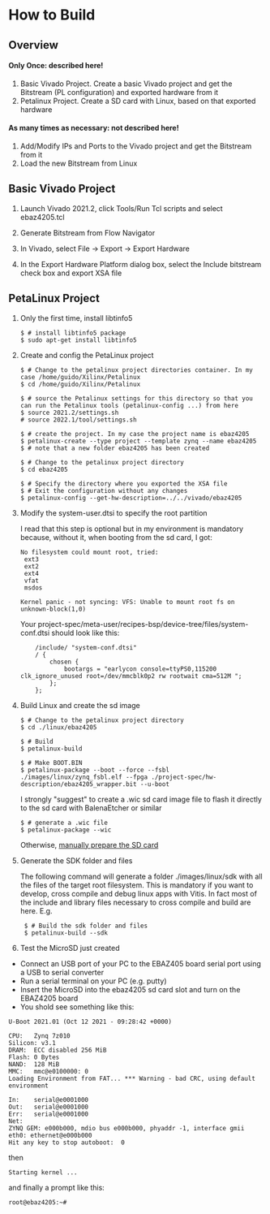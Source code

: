 # How to Build 

## Overview
 
#### Only Once: described here!
1. Basic Vivado Project. Create a basic Vivado project and get the Bitstream (PL configuration) and exported hardware from it
1. Petalinux Project. Create a SD card with Linux, based on that exported hardware

#### As many times as necessary: not described here!
1. Add/Modify IPs and Ports to the Vivado project and get the Bitstream from it
1. Load the new Bitstream from Linux



## Basic Vivado Project

1. Launch Vivado 2021.2, click Tools/Run Tcl scripts and select ebaz4205.tcl

1. Generate Bitstream from Flow Navigator

1. In Vivado, select File -> Export -> Export Hardware

1. In the Export Hardware Platform dialog box, select the Include bitstream check box and export XSA file


## PetaLinux Project

1. Only the first time, install libtinfo5

   ```console
   $ # install libtinfo5 package
   $ sudo apt-get install libtinfo5
   ```

1. Create and config the PetaLinux project

    ```console
    $ # Change to the petalinux project directories container. In my case /home/guido/Xilinx/Petalinux
    $ cd /home/guido/Xilinx/Petalinux
    
    $ # source the Petalinux settings for this directory so that you can run the Petalinux tools (petalinux-config ...) from here
    $ source 2021.2/settings.sh 
    # source 2022.1/tool/settings.sh
    
    $ # create the project. In my case the project name is ebaz4205 
    $ petalinux-create --type project --template zynq --name ebaz4205 
    $ # note that a new folder ebaz4205 has been created
    
    $ # Change to the petalinux project directory
    $ cd ebaz4205
    
    $ # Specify the directory where you exported the XSA file
    $ # Exit the configuration without any changes
    $ petalinux-config --get-hw-description=../../vivado/ebaz4205
    ```

1. Modify the system-user.dtsi to specify the root partition

    I read that this step is optional but in my environment is mandatory because, without it, when booting from the sd card, I got:

    ```
    No filesystem could mount root, tried:
     ext3
     ext2
     ext4
     vfat
     msdos

    Kernel panic - not syncing: VFS: Unable to mount root fs on unknown-block(1,0)
    ```

    Your project-spec/meta-user/recipes-bsp/device-tree/files/system-conf.dtsi should look like this:

    ```
        /include/ "system-conf.dtsi"
        / {
            chosen {
                bootargs = "earlycon console=ttyPS0,115200 clk_ignore_unused root=/dev/mmcblk0p2 rw rootwait cma=512M ";
            };
        };
    ```

1. Build Linux and create the sd image

    ```console
    $ # Change to the petalinux project directory
    $ cd ./linux/ebaz4205
    
    $ # Build
    $ petalinux-build
    
    $ # Make BOOT.BIN
    $ petalinux-package --boot --force --fsbl ./images/linux/zynq_fsbl.elf --fpga ./project-spec/hw-description/ebaz4205_wrapper.bit --u-boot
    ```

    I strongly "suggest" to create a .wic sd card image file to flash it directly to the sd card with BalenaEtcher or similar

    ```console
    $ # generate a .wic file 
    $ petalinux-package --wic
    ```
    
    Otherwise, [manually prepare the SD card](https://github.com/guido57/EBAZ4205/blob/master/docs/prepare%20SD.md)
    
1. Generate the SDK folder and files
   
   The following command will generate a folder ./images/linux/sdk with all the files of the target root filesystem.
   This is mandatory if you want to develop, cross compile and debug linux apps with Vitis. In fact most of the include and library files    necessary to cross compile and build are here. E.g. 
   
   ```console
    $ # Build the sdk folder and files
    $ petalinux-build --sdk
    ``` 

1. Test the MicroSD just created

- Connect an USB port of your PC to the EBAZ405 board serial port using a USB to serial converter
- Run a serial terminal on your PC (e.g. putty) 
- Insert the MicroSD into the ebaz4205 sd card slot and turn on the EBAZ4205 board
- You shold see something like this:

```
U-Boot 2021.01 (Oct 12 2021 - 09:28:42 +0000)

CPU:   Zynq 7z010
Silicon: v3.1
DRAM:  ECC disabled 256 MiB
Flash: 0 Bytes
NAND:  128 MiB
MMC:   mmc@e0100000: 0
Loading Environment from FAT... *** Warning - bad CRC, using default environment

In:    serial@e0001000
Out:   serial@e0001000
Err:   serial@e0001000
Net:
ZYNQ GEM: e000b000, mdio bus e000b000, phyaddr -1, interface gmii
eth0: ethernet@e000b000
Hit any key to stop autoboot:  0
```

then 

```
Starting kernel ...
```

and finally a prompt like this:

```
root@ebaz4205:~#
```


